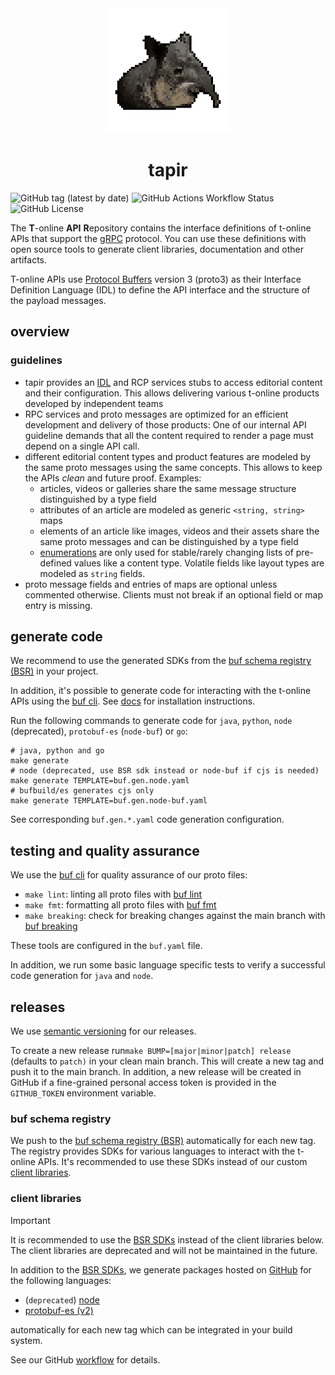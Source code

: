 <div align="center">
  <img src="docs/tapir.png" height="200" alt="tapir"/>
   <h1>tapir</h1>
</div>

![GitHub tag (latest by date)](https://img.shields.io/github/v/tag/stroeer/tapir?color=%23f653a6&label=Release&style=flat-square) 
![GitHub Actions Workflow Status](https://img.shields.io/github/actions/workflow/status/stroeer/tapir/proto.yaml?style=flat-square&label=build) 
![GitHub License](https://img.shields.io/github/license/stroeer/tapir?style=flat-square) 

The **T**-online **API** **R**epository contains the interface definitions of t-online APIs that support the [gRPC](https://grpc.io/) protocol. You can use these definitions with open source tools to generate client libraries, documentation and other artifacts.

T-online APIs use [Protocol Buffers](https://github.com/google/protobuf) version 3 (proto3) as their Interface Definition Language (IDL) to define the API interface and the structure of the payload messages.

## overview

### guidelines

* tapir provides an [IDL](https://en.wikipedia.org/wiki/Interface_description_language) and RCP services stubs to access editorial content and their configuration. This allows delivering various t-online products developed by independent teams
* RPC services and proto messages are optimized for an efficient development and delivery of those products: One of our internal API guideline demands that all the content required to render a page must depend on a single API call.
* different editorial content types and product features are modeled by the same proto messages using the same concepts. This allows to keep the APIs _clean_ and future proof. Examples:
    * articles, videos or galleries share the same message structure distinguished by a type field
    * attributes of an article are modeled as generic `<string, string>` maps
    * elements of an article like images, videos and their assets share the same proto messages and can be distinguished by a type field
    * [enumerations](https://developers.google.com/protocol-buffers/docs/proto3#enum) are only used for stable/rarely changing lists of pre-defined values like a content type.
    Volatile fields like layout types are modeled as `string` fields.
* proto message fields and entries of maps are optional unless commented otherwise. Clients must not break if an optional field or map entry is missing.


## generate code

We recommend to use the generated SDKs from the [buf schema registry (BSR)](#buf-schema-registry) in your project. 

In addition, it's possible to generate code for interacting with the t-online APIs using the [buf cli](https://buf.build/docs/generate/overview). See [docs](https://buf.build/docs/installation)
for installation instructions.  

Run the following commands to generate code for `java`, `python`, `node` (deprecated), `protobuf-es` (`node-buf`) or `go`:

```shell
# java, python and go
make generate
# node (deprecated, use BSR sdk instead or node-buf if cjs is needed)
make generate TEMPLATE=buf.gen.node.yaml
# bufbuild/es generates cjs only
make generate TEMPLATE=buf.gen.node-buf.yaml
```

See corresponding `buf.gen.*.yaml` code generation configuration.

## testing and quality assurance

We use the [buf cli](https://buf.build/docs/ecosystem/cli-overview) for quality assurance of our proto files:

* `make lint`: linting all proto files with [buf lint](https://buf.build/docs/lint/overview) 
* `make fmt`: formatting all proto files with [buf fmt](https://buf.build/docs/format/style)
* `make breaking`: check for breaking changes against the main branch with [buf breaking](https://buf.build/docs/breaking/overview)

These tools are configured in the `buf.yaml` file. 

In addition, we run some basic language specific tests to verify a successful code generation for `java` and `node`.

## releases

We use [semantic versioning](https://semver.org/) for our releases. 

To create a new release run`make BUMP=[major|minor|patch] release` (defaults to `patch)` in your clean main branch. This will create 
a new tag and push it to the main branch. In addition, a new release will be created in GitHub if a
fine-grained personal access token is provided in the `GITHUB_TOKEN` environment variable.

### buf schema registry

We push to the [buf schema registry (BSR)](https://buf.build/stroeer/tapir) automatically for each new tag. The registry
provides SDKs for various languages to interact with the t-online APIs. It's recommended to 
use these SDKs instead of our custom [client libraries](#client-libraries).

### client libraries

> [!IMPORTANT]  
> It is recommended to use the [BSR SDKs](#buf-schema-registry) instead of the client libraries below. 
> The client libraries are deprecated and will not be maintained in the future.

In addition to the [BSR SDKs](https://buf.build/stroeer/tapir), we generate packages hosted on [GitHub](https://github.com/orgs/stroeer/packages?repo_name=tapiro) 
for the following languages:

* (`deprecated`) [node](https://github.com/stroeer/tapir/packages/235031)
* [protobuf-es (v2)](https://github.com/stroeer/tapir/pkgs/npm/tapir-buf-v1)

automatically for each new tag which can be integrated in your build system.

See our GitHub [workflow](.github/workflows/proto.yaml) for details. 



 
